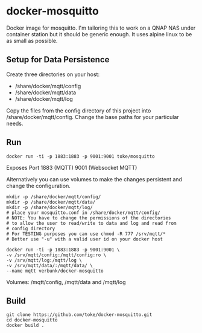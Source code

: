 docker-mosquitto
================

Docker image for mosquitto. I'm tailoring this to work on a QNAP NAS under container station but it should be generic enough. It uses alpine linux to be as small as possible.

## Setup for Data Persistence

Create three directories on your host:

* /share/docker/mqtt/config
* /share/docker/mqtt/data
* /share/docker/mqtt/log

Copy the files from the config directory of this project into /share/docker/mqtt/config. Change the base paths for your particular needs.

## Run

    docker run -ti -p 1883:1883 -p 9001:9001 toke/mosquitto

Exposes Port 1883 (MQTT) 9001 (Websocket MQTT)

Alternatively you can use volumes to make the changes
persistent and change the configuration.

    mkdir -p /share/docker/mqtt/config/
    mkdir -p /share/docker/mqtt/data/
    mkdir -p /share/docker/mqtt/log/
    # place your mosquitto.conf in /share/docker/mqtt/config/
    # NOTE: You have to change the permissions of the directories
    # to allow the user to read/write to data and log and read from
    # config directory
    # For TESTING purposes you can use chmod -R 777 /srv/mqtt/*
    # Better use "-u" with a valid user id on your docker host

    docker run -ti -p 1883:1883 -p 9001:9001 \
    -v /srv/mqtt/config:/mqtt/config:ro \
    -v /srv/mqtt/log:/mqtt/log \
    -v /srv/mqtt/data/:/mqtt/data/ \
    --name mqtt verbunk/docker-mosquitto

Volumes: /mqtt/config, /mqtt/data and /mqtt/log

## Build

    git clone https://github.com/toke/docker-mosquitto.git
    cd docker-mosquitto
    docker build .
